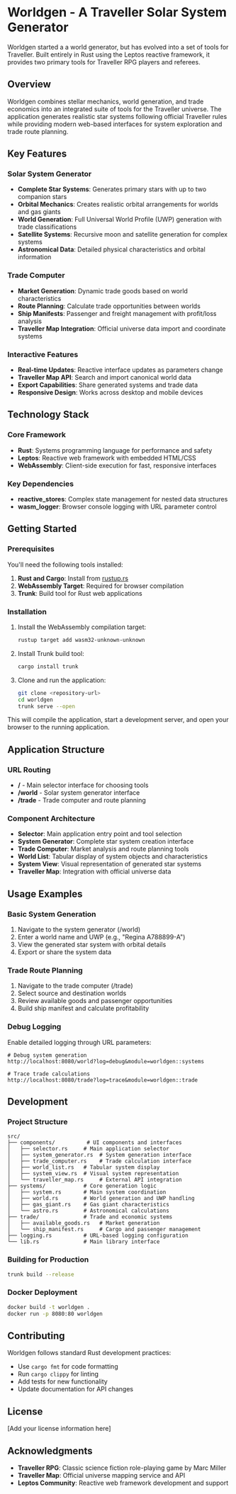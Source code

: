 # Worldgen - A Traveller Solar System Generator

Worldgen started a a world generator, but has evolved into a set of tools for Traveller. Built entirely in Rust using the Leptos reactive framework, it provides two primary tools for Traveller RPG players and referees.

## Overview

Worldgen combines stellar mechanics, world generation, and trade economics into an integrated suite of tools for the Traveller universe. The application generates realistic star systems following official Traveller rules while providing modern web-based interfaces for system exploration and trade route planning.

## Key Features

### Solar System Generator

- **Complete Star Systems**: Generates primary stars with up to two companion stars
- **Orbital Mechanics**: Creates realistic orbital arrangements for worlds and gas giants
- **World Generation**: Full Universal World Profile (UWP) generation with trade classifications
- **Satellite Systems**: Recursive moon and satellite generation for complex systems
- **Astronomical Data**: Detailed physical characteristics and orbital information

### Trade Computer

- **Market Generation**: Dynamic trade goods based on world characteristics
- **Route Planning**: Calculate trade opportunities between worlds
- **Ship Manifests**: Passenger and freight management with profit/loss analysis
- **Traveller Map Integration**: Official universe data import and coordinate systems

### Interactive Features

- **Real-time Updates**: Reactive interface updates as parameters change
- **Traveller Map API**: Search and import canonical world data
- **Export Capabilities**: Share generated systems and trade data
- **Responsive Design**: Works across desktop and mobile devices

## Technology Stack

### Core Framework

- **Rust**: Systems programming language for performance and safety
- **Leptos**: Reactive web framework with embedded HTML/CSS
- **WebAssembly**: Client-side execution for fast, responsive interfaces

### Key Dependencies

- **reactive_stores**: Complex state management for nested data structures
- **wasm_logger**: Browser console logging with URL parameter control

## Getting Started

### Prerequisites

You'll need the following tools installed:

1. **Rust and Cargo**: Install from [rustup.rs](https://rustup.rs/)
2. **WebAssembly Target**: Required for browser compilation
3. **Trunk**: Build tool for Rust web applications

### Installation

1. Install the WebAssembly compilation target:
   ```bash
   rustup target add wasm32-unknown-unknown
   ```

2. Install Trunk build tool:
   ```bash
   cargo install trunk
   ```

3. Clone and run the application:
   ```bash
   git clone <repository-url>
   cd worldgen
   trunk serve --open
   ```

This will compile the application, start a development server, and open your browser to the running application.

## Application Structure

### URL Routing
- **/** - Main selector interface for choosing tools
- **/world** - Solar system generator interface
- **/trade** - Trade computer and route planning

### Component Architecture
- **Selector**: Main application entry point and tool selection
- **System Generator**: Complete star system creation interface
- **Trade Computer**: Market analysis and route planning tools
- **World List**: Tabular display of system objects and characteristics
- **System View**: Visual representation of generated star systems
- **Traveller Map**: Integration with official universe data

## Usage Examples

### Basic System Generation
1. Navigate to the system generator (/world)
2. Enter a world name and UWP (e.g., "Regina A788899-A")
3. View the generated star system with orbital details
4. Export or share the system data

### Trade Route Planning
1. Navigate to the trade computer (/trade)
2. Select source and destination worlds
3. Review available goods and passenger opportunities
4. Build ship manifest and calculate profitability

### Debug Logging
Enable detailed logging through URL parameters:
```
# Debug system generation
http://localhost:8080/world?log=debug&module=worldgen::systems

# Trace trade calculations
http://localhost:8080/trade?log=trace&module=worldgen::trade
```

## Development

### Project Structure
```
src/
├── components/          # UI components and interfaces
│   ├── selector.rs     # Main application selector
│   ├── system_generator.rs  # System generation interface
│   ├── trade_computer.rs    # Trade calculation interface
│   ├── world_list.rs   # Tabular system display
│   ├── system_view.rs  # Visual system representation
│   └── traveller_map.rs     # External API integration
├── systems/            # Core generation logic
│   ├── system.rs       # Main system coordination
│   ├── world.rs        # World generation and UWP handling
│   ├── gas_giant.rs    # Gas giant characteristics
│   └── astro.rs        # Astronomical calculations
├── trade/              # Trade and economic systems
│   ├── available_goods.rs   # Market generation
│   └── ship_manifest.rs     # Cargo and passenger management
├── logging.rs          # URL-based logging configuration
└── lib.rs              # Main library interface
```

### Building for Production
```bash
trunk build --release
```

### Docker Deployment
```bash
docker build -t worldgen .
docker run -p 8080:80 worldgen
```

## Contributing

Worldgen follows standard Rust development practices:
- Use `cargo fmt` for code formatting
- Run `cargo clippy` for linting
- Add tests for new functionality
- Update documentation for API changes

## License

[Add your license information here]

## Acknowledgments

- **Traveller RPG**: Classic science fiction role-playing game by Marc Miller
- **Traveller Map**: Official universe mapping service and API
- **Leptos Community**: Reactive web framework development and support
